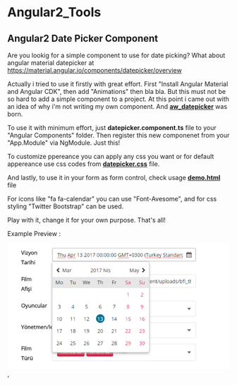 # Angular2_Tools
Angular2 Date Picker Component
-----------------------------------
Are you lookig for a simple component to use for date picking? What about angular material
datepicker at https://material.angular.io/components/datepicker/overview 

Actually i tried to use it firstly with great effort. First "Install Angular Material and Angular CDK", then add "Animations" then bla bla.
But this must not be so hard to add a simple component to a project. At this point i came out with an idea of why i'm not writing my own
component. And <b><u>aw_datepicker</u></b> was born.

To use it with minimum effort, just <b>datepicker.component.ts</b> file to your "Angular Components" folder. Then register this new componenet from your "App.Module" via NgModule. Just this!

To customize ppereance you can apply any css you want or for default appereance use css codes from <b><u>datepicker.css</u></b> file.

And lastly, to use it in your form as form control, check usage <b><u>demo.html</u></b> file

For icons like "fa fa-calendar" you can use "Font-Avesome", and for css styling "Twitter Bootstrap" can be used.

Play with it, change it for your own purpose. That's all!

Example Preview :

![alt text](https://raw.githubusercontent.com/asetil/Angular2_Tools/master/datepicker/aw_datepicker.png),
